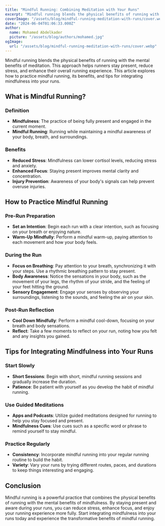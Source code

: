 ```yaml
---
title: "Mindful Running: Combining Meditation with Your Runs"
excerpt: "Mindful running blends the physical benefits of running with the mental benefits of meditation. This article explores how to practice mindful running, its benefits, and tips for integrating mindfulness into your runs."
coverImage: "/assets/blog/mindful-running-meditation-with-runs/cover.webp"
date: "2024-06-04T01:06:33.000Z"
author:
  name: Mohamed Abdelkader
  picture: "/assets/blog/authors/mohamed.jpg"
ogImage:
  url: "/assets/blog/mindful-running-meditation-with-runs/cover.webp"
---
```


Mindful running blends the physical benefits of running with the mental benefits of meditation. This approach helps runners stay present, reduce stress, and enhance their overall running experience. This article explores how to practice mindful running, its benefits, and tips for integrating mindfulness into your runs.

## What is Mindful Running?

### Definition

- **Mindfulness**: The practice of being fully present and engaged in the current moment.
- **Mindful Running**: Running while maintaining a mindful awareness of your body, breath, and surroundings.

### Benefits

- **Reduced Stress**: Mindfulness can lower cortisol levels, reducing stress and anxiety.
- **Enhanced Focus**: Staying present improves mental clarity and concentration.
- **Injury Prevention**: Awareness of your body's signals can help prevent overuse injuries.

## How to Practice Mindful Running

### Pre-Run Preparation

- **Set an Intention**: Begin each run with a clear intention, such as focusing on your breath or enjoying nature.
- **Warm-Up Mindfully**: Perform a mindful warm-up, paying attention to each movement and how your body feels.

### During the Run

- **Focus on Breathing**: Pay attention to your breath, synchronizing it with your steps. Use a rhythmic breathing pattern to stay present.
- **Body Awareness**: Notice the sensations in your body, such as the movement of your legs, the rhythm of your stride, and the feeling of your feet hitting the ground.
- **Sensory Engagement**: Engage your senses by observing your surroundings, listening to the sounds, and feeling the air on your skin.

### Post-Run Reflection

- **Cool Down Mindfully**: Perform a mindful cool-down, focusing on your breath and body sensations.
- **Reflect**: Take a few moments to reflect on your run, noting how you felt and any insights you gained.

## Tips for Integrating Mindfulness into Your Runs

### Start Slowly

- **Short Sessions**: Begin with short, mindful running sessions and gradually increase the duration.
- **Patience**: Be patient with yourself as you develop the habit of mindful running.

### Use Guided Meditations

- **Apps and Podcasts**: Utilize guided meditations designed for running to help you stay focused and present.
- **Mindfulness Cues**: Use cues such as a specific word or phrase to remind yourself to stay mindful.

### Practice Regularly

- **Consistency**: Incorporate mindful running into your regular running routine to build the habit.
- **Variety**: Vary your runs by trying different routes, paces, and durations to keep things interesting and engaging.

## Conclusion

Mindful running is a powerful practice that combines the physical benefits of running with the mental benefits of mindfulness. By staying present and aware during your runs, you can reduce stress, enhance focus, and enjoy your running experience more fully. Start integrating mindfulness into your runs today and experience the transformative benefits of mindful running.
